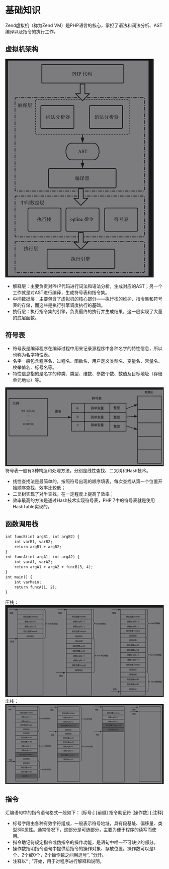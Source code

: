 # 基础知识
Zend虚拟机（称为Zend VM）是PHP语言的核心，承担了语法和词法分析、AST编译以及指令的执行工作。

## 虚拟机架构
![](media/15989818486421/15888405755350.jpg)

- 解释层：主要负责对PHP代码进行词法和语法分析，生成对应的AST；另一个工作就是对AST进行编译，生成符号表和指令集。
- 中间数据层：主要包含了虚拟机的核心部分——执行栈的维护、指令集和符号表的存储，而这些是执行引擎调度执行的基础。
- 执行层：执行指令集的引擎，负责最终的执行并生成结果，这一层实现了大量的底层函数。

## 符号表
- 符号表是编译程序在编译过程中用来记录源程序中各种名字的特性信息，所以也称为名字特性表。
- 名字一般包含程序名、过程名、函数名、用户定义类型名、变量名、常量名、枚举值名、标号名等。
- 特性信息指的是名字的种类、类型、维数、参数个数、数值及目标地址（存储单元地址）等。

![](media/15989818486421/15888407831191.jpg)
符号表一般有3种构造和处理方法，分别是线性查找、二叉树和Hash技术。
- 线性查找法是最简单的，按照符号出现的顺序填表，每次查找从第一个位置开始顺序查找，效率比较低；
- 二叉树实现了对半查找，在一定程度上提高了效率；
- 效率最高的方法是通过Hash技术实现符号表，PHP 7中的符号表就是使用HashTable实现的。

## 函数调用栈

```
int funcB(int argB1, int argB2) {
    int varB1, varB2;
    return argB1 + argB2;
}
int funcA(int argA1, int argA2) {
    int varA1, varA2;
    return argA1 + argA2 + funcB(3, 4);
}
int main() {
    int varMain;
    return funcA(1, 2);
}
```
压栈：
![](media/15989818486421/15888411437217.jpg)
出栈：
![](media/15989818486421/15888411715030.jpg)

## 指令
汇编语句中的指令语句格式一般如下：
[标号:] [前缀] 指令助记符 [操作数] [;注释]
- 标号字段由各种有效字符组成，一般表示符号地址，具有段基址、偏移量、类型3种属性。通常情况下，这部分是可选部分，主要为便于程序的读写而使用。
- 指令助记符规定指令或伪指令的操作功能，是语句中唯一不可缺少的部分。
- 操作数指明指令语句中提供给指令的操作对象、存放位置。操作数可以是1个、2个或0个，2个操作数之间用逗号“, ”分开。
- 注释以“ ; ”开始，用于对程序进行解释和说明。